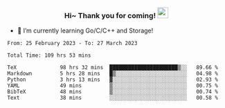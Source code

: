 <h3 align="center">
    Hi~ Thank you for coming!
    <img src="https://media.giphy.com/media/hvRJCLFzcasrR4ia7z/giphy.gif" width="25px">
</h3>

<!--
**pineapple-man/pineapple-man** is a ✨ _special_ ✨ repository because its `README.md` (this file) appears on your GitHub profile.

Here are some ideas to get you started:
- 🔭 I’m currently working on ...
- 🤔 I’m looking for help with ...
- 💬 Ask me about ...
- 📫 How to reach me: ...
- 😄 Pronouns: ...
- ⚡ Fun fact: 
- 👯 I’m looking to collaborate on kubernetes
-->
- 🌱 I’m currently learning Go/C/C++ and Storage!

<!--START_SECTION:waka-->

```text
From: 25 February 2023 - To: 27 March 2023

Total Time: 109 hrs 53 mins

TeX              98 hrs 32 mins  ██████████████████████▒░░   89.66 %
Markdown         5 hrs 28 mins   █▒░░░░░░░░░░░░░░░░░░░░░░░   04.98 %
Python           3 hrs 13 mins   ▓░░░░░░░░░░░░░░░░░░░░░░░░   02.93 %
YAML             49 mins         ▒░░░░░░░░░░░░░░░░░░░░░░░░   00.75 %
BibTeX           48 mins         ▒░░░░░░░░░░░░░░░░░░░░░░░░   00.74 %
Text             38 mins         ░░░░░░░░░░░░░░░░░░░░░░░░░   00.58 %
```

<!--END_SECTION:waka-->
